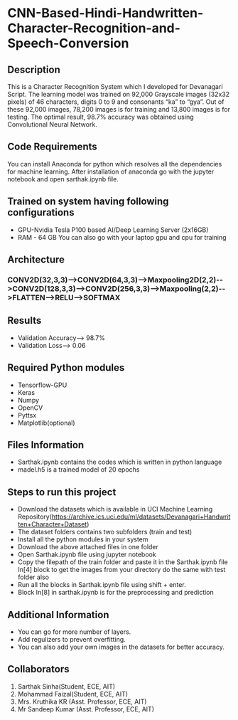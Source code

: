 # CNN-Based-Hindi-Handwritten-Character-Recognition-and-Speech-Conversion

## Description
This is a Character Recognition System which I developed for Devanagari Script. The learning model was trained on 92,000 Grayscale images (32x32 pixels) of 46 characters, digits 0 to 9 and consonants “ka” to “gya”. Out of these 92,000 images, 78,200 images is for training and 13,800 images is for testing. The optimal result, 98.7% accuracy was obtained using Convolutional Neural Network.

## Code Requirements
You can install Anaconda for python which resolves all the dependencies for machine learning.
After installation of anaconda go with the jupyter notebook and open sarthak.ipynb file.

## Trained on system having following configurations
* GPU-Nvidia Tesla P100 based AI/Deep Learning Server (2x16GB) 
* RAM - 64 GB
You can also go with your laptop gpu and cpu for training

## Architecture
### CONV2D(32,3,3)-->CONV2D(64,3,3)-->Maxpooling2D(2,2)-->CONV2D(128,3,3)-->CONV2D(256,3,3)-->Maxpooling(2,2)-->FLATTEN-->RELU-->SOFTMAX

## Results
* Validation Accuracy--> 98.7%
* Validation Loss--> 0.06

## Required Python modules
* Tensorflow-GPU
* Keras
* Numpy
* OpenCV
* Pyttsx
* Matplotlib(optional)

## Files Information
* Sarthak.ipynb contains the codes which is written in python language
* madel.h5 is a trained model of 20 epochs

## Steps to run this project
* Download the datasets which is available in UCI Machine Learning   Repository(https://archive.ics.uci.edu/ml/datasets/Devanagari+Handwritten+Character+Dataset) 
* The dataset folders contains two subfolders (train and test)
* Install all the python modules in your system 
* Download the above attached files in one folder
* Open Sarthak.ipynb file using jupyter notebook 
* Copy the filepath of the train folder and paste it in the Sarthak.ipynb file In[4] block to get the images from your directory do the     same with test folder also
*  Run all the blocks in Sarthak.ipynb file using shift + enter.
* Block In[8] in sarthak.ipynb is for the preprocessing and prediction 

## Additional Information
* You can go for more number of layers. 
* Add regulizers to prevent overfitting.
* You can also add your own images in the datasets for better accuracy.

## Collaborators
1. Sarthak Sinha(Student, ECE, AIT)
2. Mohammad Faizal(Student, ECE, AIT)
3. Mrs. Kruthika KR (Asst. Professor, ECE, AIT)
4. Mr Sandeep Kumar (Asst. Professor, ECE, AIT)
